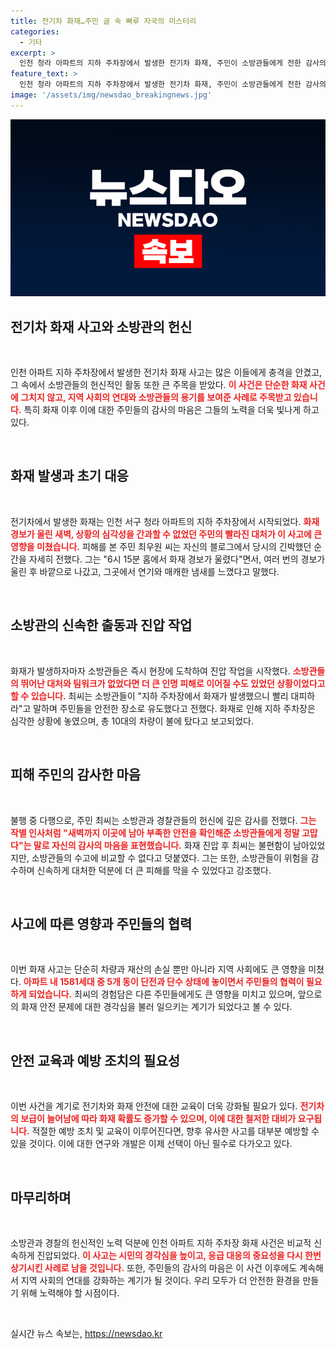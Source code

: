 ```yaml
---
title: 전기차 화재…주민 글 속 빠루 자국의 미스터리
categories:
  - 기타
excerpt: >
  인천 청라 아파트의 지하 주차장에서 발생한 전기차 화재, 주민이 소방관들에게 전한 감사의 글로 감동을 줬다. 8시간 동안의 진화 작업 후, 주민은 화재 속에서도 소방관들의 헌신에 깊은 고마움을 느꼈다고 전했다.
feature_text: >
  인천 청라 아파트의 지하 주차장에서 발생한 전기차 화재, 주민이 소방관들에게 전한 감사의 글로 감동을 줬다. 8시간 동안의 진화 작업 후, 주민은 화재 속에서도 소방관들의 헌신에 깊은 고마움을 느꼈다고 전했다.
image: '/assets/img/newsdao_breakingnews.jpg'
---
```


<p><img src="/assets/img/newsdao_breakingnews.jpg" alt="koreaapp 속보" /></p>

<h2 data-ke-size="size26">전기차 화재 사고와 소방관의 헌신</h2>

<p data-ke-size="size16">&nbsp;</p>

<p>인천 아파트 지하 주차장에서 발생한 전기차 화재 사고는 많은 이들에게 충격을 안겼고, 그 속에서 소방관들의 헌신적인 활동 또한 큰 주목을 받았다. <b><span style="color: #ee2323;">이 사건은 단순한 화재 사건에 그치지 않고, 지역 사회의 연대와 소방관들의 용기를 보여준 사례로 주목받고 있습니다.</span></b> 특히 화재 이후 이에 대한 주민들의 감사의 마음은 그들의 노력을 더욱 빛나게 하고 있다.</p>

<p data-ke-size="size16">&nbsp;</p>

<h2 data-ke-size="size26">화재 발생과 초기 대응</h2>

<p data-ke-size="size16">&nbsp;</p>

<p>전기차에서 발생한 화재는 인천 서구 청라 아파트의 지하 주차장에서 시작되었다. <b><span style="color: #ee2323;">화재 경보가 울린 새벽, 상황의 심각성을 간과할 수 없었던 주민의 빨라진 대처가 이 사고에 큰 영향을 미쳤습니다.</span></b> 피해를 본 주민 최우원 씨는 자신의 블로그에서 당시의 긴박했던 순간을 자세히 전했다. 그는 "6시 15분 홈에서 화재 경보가 울렸다"면서, 여러 번의 경보가 울린 후 바깥으로 나갔고, 그곳에서 연기와 매캐한 냄새를 느꼈다고 말했다.</p>

<p data-ke-size="size16">&nbsp;</p>

<h2 data-ke-size="size26">소방관의 신속한 출동과 진압 작업</h2>

<p data-ke-size="size16">&nbsp;</p>

<p>화재가 발생하자마자 소방관들은 즉시 현장에 도착하여 진압 작업을 시작했다. <b><span style="color: #ee2323;">소방관들의 뛰어난 대처와 팀워크가 없었다면 더 큰 인명 피해로 이어질 수도 있었던 상황이었다고 할 수 있습니다.</span></b> 최씨는 소방관들이 "지하 주차장에서 화재가 발생했으니 빨리 대피하라"고 말하며 주민들을 안전한 장소로 유도했다고 전했다. 화재로 인해 지하 주차장은 심각한 상황에 놓였으며, 총 10대의 차량이 불에 탔다고 보고되었다.</p>

<p data-ke-size="size16">&nbsp;</p>

<h2 data-ke-size="size26">피해 주민의 감사한 마음</h2>

<p data-ke-size="size16">&nbsp;</p>

<p>불행 중 다행으로, 주민 최씨는 소방관과 경찰관들의 헌신에 깊은 감사를 전했다. <b><span style="color: #ee2323;">그는 작별 인사처럼 "새벽까지 이곳에 남아 부족한 안전을 확인해준 소방관들에게 정말 고맙다"는 말로 자신의 감사의 마음을 표현했습니다.</span></b> 화재 진압 후 최씨는 불편함이 남아있었지만, 소방관들의 수고에 비교할 수 없다고 덧붙였다. 그는 또한, 소방관들이 위험을 감수하며 신속하게 대처한 덕분에 더 큰 피해를 막을 수 있었다고 강조했다.</p>

<p data-ke-size="size16">&nbsp;</p>

<h2 data-ke-size="size26">사고에 따른 영향과 주민들의 협력</h2>

<p data-ke-size="size16">&nbsp;</p>

<p>이번 화재 사고는 단순히 차량과 재산의 손실 뿐만 아니라 지역 사회에도 큰 영향을 미쳤다. <b><span style="color: #ee2323;">아파트 내 1581세대 중 5개 동이 단전과 단수 상태에 놓이면서 주민들의 협력이 필요하게 되었습니다.</span></b> 최씨의 경험담은 다른 주민들에게도 큰 영향을 미치고 있으며, 앞으로의 화재 안전 문제에 대한 경각심을 불러 일으키는 계기가 되었다고 볼 수 있다.</p>

<p data-ke-size="size16">&nbsp;</p>

<h2 data-ke-size="size26">안전 교육과 예방 조치의 필요성</h2>

<p data-ke-size="size16">&nbsp;</p>

<p>이번 사건을 계기로 전기차와 화재 안전에 대한 교육이 더욱 강화될 필요가 있다. <b><span style="color: #ee2323;">전기차의 보급이 늘어남에 따라 화재 확률도 증가할 수 있으며, 이에 대한 철저한 대비가 요구됩니다.</span></b> 적절한 예방 조치 및 교육이 이루어진다면, 향후 유사한 사고를 대부분 예방할 수 있을 것이다. 이에 대한 연구와 개발은 이제 선택이 아닌 필수로 다가오고 있다.</p>

<p data-ke-size="size16">&nbsp;</p>

<h2 data-ke-size="size26">마무리하며</h2>

<p data-ke-size="size16">&nbsp;</p>

<p>소방관과 경찰의 헌신적인 노력 덕분에 인천 아파트 지하 주차장 화재 사건은 비교적 신속하게 진압되었다. <b><span style="color: #ee2323;">이 사고는 시민의 경각심을 높이고, 응급 대응의 중요성을 다시 한번 상기시킨 사례로 남을 것입니다.</span></b> 또한, 주민들의 감사의 마음은 이 사건 이후에도 계속해서 지역 사회의 연대를 강화하는 계기가 될 것이다. 우리 모두가 더 안전한 환경을 만들기 위해 노력해야 할 시점이다.</p>

<p data-ke-size="size16">&nbsp;</p>
실시간 뉴스 속보는, <a href="https://newsdao.kr" rel="dofollow">https://newsdao.kr</a>


